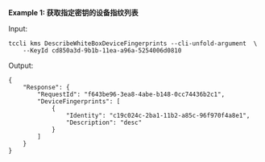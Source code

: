 **Example 1: 获取指定密钥的设备指纹列表**



Input: 

```
tccli kms DescribeWhiteBoxDeviceFingerprints --cli-unfold-argument  \
    --KeyId cd850a3d-9b1b-11ea-a96a-5254006d0810
```

Output: 
```
{
    "Response": {
        "RequestId": "f643be96-3ea8-4abe-b148-0cc74436b2c1",
        "DeviceFingerprints": [
            {
                "Identity": "c19c024c-2ba1-11b2-a85c-96f970f4a8e1",
                "Description": "desc"
            }
        ]
    }
}
```

